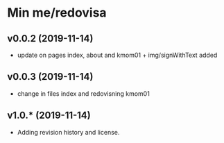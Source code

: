 Min me/redovisa
===

v0.0.2 (2019-11-14)
---

* update on pages index, about and kmom01 + img/signWithText added

v0.0.3 (2019-11-14)
---

* change in files index and redovisning kmom01

v1.0.* (2019-11-14)
---

* Adding revision history and license.
